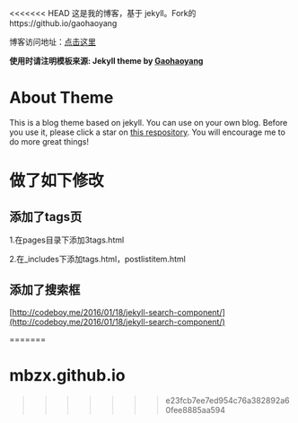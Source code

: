 <<<<<<< HEAD
这是我的博客，基于 jekyll。Fork的https://github.io/gaohaoyang

博客访问地址：[点击这里](http://gaohaoyang.github.io)

**使用时请注明模板来源:  Jekyll theme by [Gaohaoyang](https://github.com/Gaohaoyang/gaohaoyang.github.io)**

# About Theme

This is a blog theme based on jekyll. You can use on your own blog. Before you use it, please click a star on [this respository](https://github.com/Gaohaoyang/gaohaoyang.github.io/). You will encourage me to do more great things!

# 做了如下修改

## 添加了tags页

1.在pages目录下添加3tags.html

2.在_includes下添加tags.html，postlistitem.html

## 添加了搜索框

[http://codeboy.me/2016/01/18/jekyll-search-component/](http://codeboy.me/2016/01/18/jekyll-search-component/)



=======
# mbzx.github.io
>>>>>>> e23fcb7ee7ed954c76a382892a60fee8885aa594
